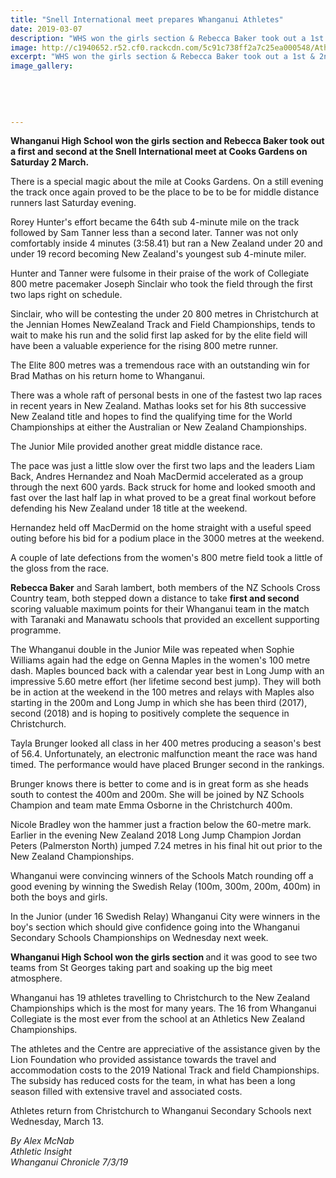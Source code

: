 ```yaml
---
title: "Snell International meet prepares Whanganui Athletes"
date: 2019-03-07
description: "WHS won the girls section & Rebecca Baker took out a 1st & 2nd at the Snell International meet at Cooks Gardens..."
image: http://c1940652.r52.cf0.rackcdn.com/5c91c738ff2a7c25ea000548/Athletics-Image.jpg
excerpt: "WHS won the girls section & Rebecca Baker took out a 1st & 2nd at the Snell International meet at Cooks Gardens."
image_gallery:
    
    
    
    
    
---
```


<p class="element element-paragraph"><strong>Whanganui High School won the girls section and Rebecca Baker took out a first and second at the Snell International meet at Cooks Gardens on Saturday 2 March.</strong></p>
<p class="element element-paragraph">There is a special magic about the mile at Cooks Gardens. On a still evening the track once again proved to be the place to be to be for middle distance runners last Saturday evening.</p>
<p class="element element-paragraph">Rorey Hunter's effort became the 64th sub 4-minute mile on the track followed by Sam Tanner less than a second later. Tanner was not only comfortably inside 4 minutes (3:58.41) but ran a New Zealand under 20 and under 19 record becoming New Zealand's youngest sub 4-minute miler.</p>
<p class="element element-paragraph">Hunter and Tanner were fulsome in their praise of the work of Collegiate 800 metre pacemaker Joseph Sinclair who took the field through the first two laps right on schedule.</p>
<p class="element element-paragraph">Sinclair, who will be contesting the under 20 800 metres in Christchurch at the Jennian Homes NewZealand Track and Field Championships, tends to wait to make his run and the solid first lap asked for by the elite field will have been a valuable experience for the rising 800 metre runner.</p>
<p class="element element-paragraph">The Elite 800 metres was a tremendous race with an outstanding win for Brad Mathas on his return home to Whanganui.</p>
<p class="element element-paragraph">There was a whole raft of personal bests in one of the fastest two lap races in recent years in New Zealand. Mathas looks set for his 8th successive New Zealand title and hopes to find the qualifying time for the World Championships at either the Australian or New Zealand Championships.</p>
<p class="element element-paragraph">The Junior Mile provided another great middle distance race.</p>
<p class="element element-paragraph">The pace was just a little slow over the first two laps and the leaders Liam Back, Andres Hernandez and Noah MacDermid accelerated as a group through the next 600 yards. Back struck for home and looked smooth and fast over the last half lap in what proved to be a great final workout before defending his New Zealand under 18 title at the weekend.</p>
<p class="element element-paragraph">Hernandez held off MacDermid on the home straight with a useful speed outing before his bid for a podium place in the 3000 metres at the weekend.</p>
<p class="element element-paragraph">A couple of late defections from the women's 800 metre field took a little of the gloss from the race.</p>
<p class="element element-paragraph"><strong>Rebecca Baker</strong> and Sarah lambert, both members of the NZ Schools Cross Country team, both stepped down a distance to take <strong>first and second</strong> scoring valuable maximum points for their Whanganui team in the match with Taranaki and Manawatu schools that provided an excellent supporting programme.</p>
<p class="element element-paragraph">The Whanganui double in the Junior Mile was repeated when Sophie Williams again had the edge on Genna Maples in the women's 100 metre dash. Maples bounced back with a calendar year best in Long Jump with an impressive 5.60 metre effort (her lifetime second best jump). They will both be in action at the weekend in the 100 metres and relays with Maples also starting in the 200m and Long Jump in which she has been third (2017), second (2018) and is hoping to positively complete the sequence in Christchurch.</p>
<p class="element element-paragraph">Tayla Brunger looked all class in her 400 metres producing a season's best of 56.4. Unfortunately, an electronic malfunction meant the race was hand timed. The performance would have placed Brunger second in the rankings.</p>
<p class="element element-paragraph">Brunger knows there is better to come and is in great form as she heads south to contest the 400m and 200m. She will be joined by NZ Schools Champion and team mate Emma Osborne in the Christchurch 400m.</p>
<p class="element element-paragraph">Nicole Bradley won the hammer just a fraction below the 60-metre mark. Earlier in the evening New Zealand 2018 Long Jump Champion Jordan Peters (Palmerston North) jumped 7.24 metres in his final hit out prior to the New Zealand Championships.</p>
<p class="element element-paragraph">Whanganui were convincing winners of the Schools Match rounding off a good evening by winning the Swedish Relay (100m, 300m, 200m, 400m) in both the boys and girls.</p>
<p class="element element-paragraph">In the Junior (under 16 Swedish Relay) Whanganui City were winners in the boy's section which should give confidence going into the Whanganui Secondary Schools Championships on Wednesday next week.</p>
<p class="element element-paragraph"><strong>Whanganui High School won the girls section </strong>and it was good to see two teams from St Georges taking part and soaking up the big meet atmosphere.</p>
<p class="element element-paragraph">Whanganui has 19 athletes travelling to Christchurch to the New Zealand Championships which is the most for many years. The 16 from Whanganui Collegiate is the most ever from the school at an Athletics New Zealand Championships.</p>
<p class="element element-paragraph">The athletes and the Centre are appreciative of the assistance given by the Lion Foundation who provided assistance towards the travel and accommodation costs to the 2019 National Track and field Championships. The subsidy has reduced costs for the team, in what has been a long season filled with extensive travel and associated costs.</p>
<p class="element element-paragraph">Athletes return from Christchurch to Whanganui Secondary Schools next Wednesday, March 13.</p>
<p class="element element-paragraph"><em>By Alex McNab</em><br /><em>Athletic Insight</em><br /><em>Whanganui Chronicle 7/3/19</em></p>

